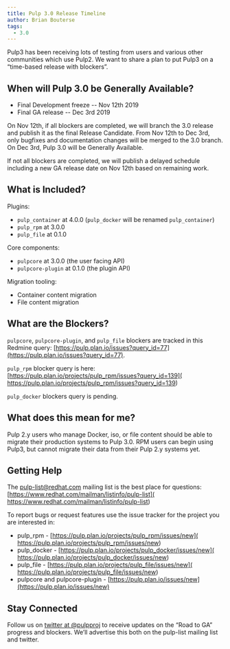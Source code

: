 ```yaml
---
title: Pulp 3.0 Release Timeline
author: Brian Bouterse
tags:
  - 3.0
---
```


Pulp3 has been receiving lots of testing from users and various other communities which use Pulp2.
We want to share a plan to put Pulp3 on a “time-based release with blockers”.

## When will Pulp 3.0 be Generally Available?

* Final Development freeze  --   Nov 12th 2019
* Final GA release       --   Dec 3rd 2019

On Nov 12th, if all blockers are completed, we will branch the 3.0 release and publish it as the
final Release Candidate. From Nov 12th to Dec 3rd, only bugfixes and documentation changes will be
merged to the 3.0 branch. On Dec 3rd, Pulp 3.0 will be Generally Available.

If not all blockers are completed, we will publish a delayed schedule including a new GA release
date on Nov 12th based on remaining work.


## What is Included?

Plugins:
* `pulp_container` at 4.0.0  (`pulp_docker` will be renamed `pulp_container`)
* `pulp_rpm` at 3.0.0
* `pulp_file` at 0.1.0

Core components:
* `pulpcore` at 3.0.0 (the user facing API)
* `pulpcore-plugin` at 0.1.0 (the plugin API)

Migration tooling:
* Container content migration
* File content migration


## What are the Blockers?
`pulpcore`, `pulpcore-plugin`, and `pulp_file` blockers are tracked in this Redmine query:
[https://pulp.plan.io/issues?query_id=77](https://pulp.plan.io/issues?query_id=77).

`pulp_rpm` blocker query is here: [https://pulp.plan.io/projects/pulp_rpm/issues?query_id=139](
https://pulp.plan.io/projects/pulp_rpm/issues?query_id=139)

`pulp_docker` blockers query is pending.


## What does this mean for me?

Pulp 2.y users who manage Docker, iso, or file content should be able to migrate their production
systems to Pulp 3.0. RPM users can begin using Pulp3, but cannot migrate their data from their Pulp
2.y systems yet.


## Getting Help

The pulp-list@redhat.com mailing list is the best place for questions:
[https://www.redhat.com/mailman/listinfo/pulp-list](
https://www.redhat.com/mailman/listinfo/pulp-list)

To report bugs or request features use the issue tracker for the project you are interested in:

* pulp_rpm - [https://pulp.plan.io/projects/pulp_rpm/issues/new](
      https://pulp.plan.io/projects/pulp_rpm/issues/new)
* pulp_docker - [https://pulp.plan.io/projects/pulp_docker/issues/new](
      https://pulp.plan.io/projects/pulp_docker/issues/new)
* pulp_file - [https://pulp.plan.io/projects/pulp_file/issues/new](
      https://pulp.plan.io/projects/pulp_file/issues/new)
* pulpcore and pulpcore-plugin - [https://pulp.plan.io/issues/new](https://pulp.plan.io/issues/new)


## Stay Connected

Follow us on [twitter at @pulpproj](https://twitter.com/pulpproj) to receive updates on the “Road to
GA” progress and blockers. We’ll advertise this both on the pulp-list mailing list and twitter.
